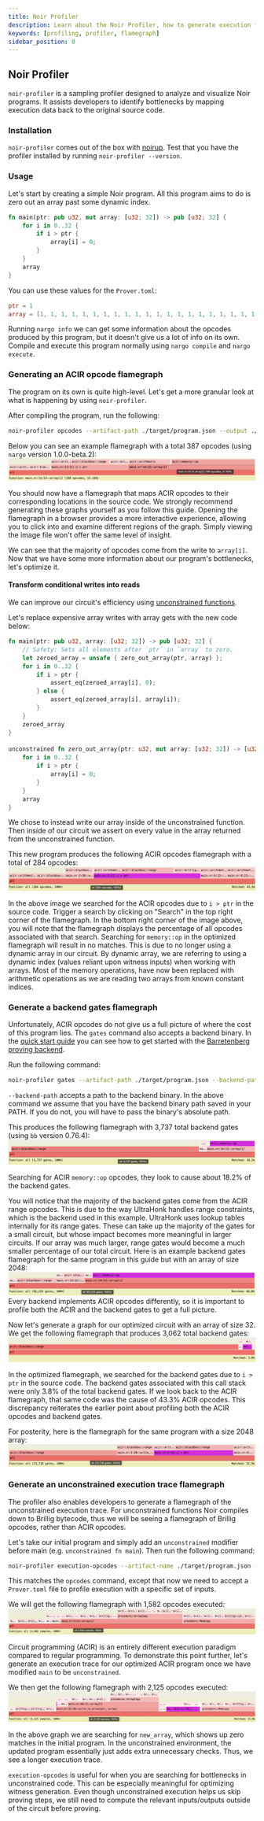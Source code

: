 ```yaml
---
title: Noir Profiler
description: Learn about the Noir Profiler, how to generate execution flamegraphs, identify bottlenecks, and visualize optimizations.
keywords: [profiling, profiler, flamegraph]
sidebar_position: 0
---
```


## Noir Profiler

`noir-profiler` is a sampling profiler designed to analyze and visualize Noir programs. It assists developers to identify bottlenecks by mapping execution data back to the original source code.

### Installation

`noir-profiler` comes out of the box with [noirup](../getting_started/noir_installation.md). Test that you have the profiler installed by running `noir-profiler --version`.

### Usage

Let's start by creating a simple Noir program. All this program aims to do is zero out an array past some dynamic index.

```rust
fn main(ptr: pub u32, mut array: [u32; 32]) -> pub [u32; 32] {
    for i in 0..32 {
        if i > ptr {
            array[i] = 0;
        }
    }
    array
}
```
You can use these values for the `Prover.toml`:
```toml
ptr = 1
array = [1, 1, 1, 1, 1, 1, 1, 1, 1, 1, 1, 1, 1, 1, 1, 1, 1, 1, 1, 1, 1, 1, 1, 1, 1, 1, 1, 1, 1, 1, 1, 1]
```

Running `nargo info` we can get some information about the opcodes produced by this program, but it doesn't give us a lot of info on its own. Compile and execute this program normally using `nargo compile` and `nargo execute`.

### Generating an ACIR opcode flamegraph

The program on its own is quite high-level. Let's get a more granular look at what is happening by using `noir-profiler`.

After compiling the program, run the following:
```sh
noir-profiler opcodes --artifact-path ./target/program.json --output ./target/
```
Below you can see an example flamegraph with a total 387 opcodes (using `nargo` version 1.0.0-beta.2):
<picture>
  <img src="../../static/img/tooling/profiler/acir-flamegraph-unoptimized.png">
</picture>

You should now have a flamegraph that maps ACIR opcodes to their corresponding locations in the source code. We strongly recommend generating these graphs yourself as you follow this guide. Opening the flamegraph in a browser provides a more interactive experience, allowing you to click into and examine different regions of the graph. Simply viewing the image file won't offer the same level of insight.

We can see that the majority of opcodes come from the write to `array[i]`. Now that we have some more information about our program's bottlenecks, let's optimize it.

#### Transform conditional writes into reads

We can improve our circuit's efficiency using [unconstrained functions](../noir/concepts/unconstrained.md).

Let's replace expensive array writes with array gets with the new code below:
```rust
fn main(ptr: pub u32, array: [u32; 32]) -> pub [u32; 32] {
    // Safety: Sets all elements after `ptr` in `array` to zero.
    let zeroed_array = unsafe { zero_out_array(ptr, array) };
    for i in 0..32 {
        if i > ptr {
            assert_eq(zeroed_array[i], 0);
        } else {
            assert_eq(zeroed_array[i], array[i]);
        }
    }
    zeroed_array
}

unconstrained fn zero_out_array(ptr: u32, mut array: [u32; 32]) -> [u32; 32] {
    for i in 0..32 {
        if i > ptr {
            array[i] = 0;
        }
    }
    array
}
```
We chose to instead write our array inside of the unconstrained function. Then inside of our circuit we assert on every value in the array returned from the unconstrained function.

This new program produces the following ACIR opcodes flamegraph with a total of 284 opcodes:
<picture>
  <img src="../../static/img/tooling/profiler/acir-flamegraph-optimized.png">
</picture>

In the above image we searched for the ACIR opcodes due to `i > ptr` in the source code. Trigger a search by clicking on "Search" in the top right corner of the flamegraph. In the bottom right corner of the image above, you will note that the flamegraph displays the percentage of all opcodes associated with that search.  Searching for `memory::op` in the optimized flamegraph will result in no matches. This is due to no longer using a dynamic array in our circuit. By dynamic array, we are referring to using a dynamic index (values reliant upon witness inputs) when working with arrays. Most of the memory operations, have now been replaced with arithmetic operations as we are reading two arrays from known constant indices.

### Generate a backend gates flamegraph

Unfortunately, ACIR opcodes do not give us a full picture of where the cost of this program lies.
The `gates` command also accepts a backend binary. In the [quick start guide](../getting_started/quick_start.md#proving-backend) you can see how to get started with the [Barretenberg proving backend](https://github.com/AztecProtocol/aztec-packages/tree/master/barretenberg).

Run the following command:
```sh
noir-profiler gates --artifact-path ./target/program.json --backend-path bb --output ./target
```
`--backend-path` accepts a path to the backend binary. In the above command we assume that you have the backend binary path saved in your PATH. If you do not, you will have to pass the binary's absolute path.

This produces the following flamegraph with 3,737 total backend gates (using `bb` version 0.76.4):
<picture>
  <img src="../../static/img/tooling/profiler/gates-flamegraph-unoptimized.png">
</picture>

Searching for ACIR `memory::op` opcodes, they look to cause about 18.2% of the backend gates.

You will notice that the majority of the backend gates come from the ACIR range opcodes. This is due to the way UltraHonk handles range constraints, which is the backend used in this example. UltraHonk uses lookup tables internally for its range gates. These can take up the majority of the gates for a small circuit, but whose impact becomes more meaningful in larger circuits. If our array was much larger, range gates would become a much smaller percentage of our total circuit.
Here is an example backend gates flamegraph for the same program in this guide but with an array of size 2048:
<picture>
  <img src="../../static/img/tooling/profiler/gates-flamegraph-unoptimized-2048.png">
</picture>
Every backend implements ACIR opcodes differently, so it is important to profile both the ACIR and the backend gates to get a full picture.

Now let's generate a graph for our optimized circuit with an array of size 32. We get the following flamegraph that produces 3,062 total backend gates:
<picture>
  <img src="../../static/img/tooling/profiler/gates-flamegraph-optimized.png">
</picture>

In the optimized flamegraph, we searched for the backend gates due to `i > ptr` in the source code. The backend gates associated with this call stack were only 3.8% of the total backend gates. If we look back to the ACIR flamegraph, that same code was the cause of 43.3% ACIR opcodes. This discrepancy reiterates the earlier point about profiling both the ACIR opcodes and backend gates.

For posterity, here is the flamegraph for the same program with a size 2048 array:
<picture>
  <img src="../../static/img/tooling/profiler/gates-flamegraph-optimized-2048.png">
</picture>

### Generate an unconstrained execution trace flamegraph

The profiler also enables developers to generate a flamegraph of the unconstrained execution trace. For unconstrained functions Noir compiles down to Brillig bytecode, thus we will be seeing a flamegraph of Brillig opcodes, rather than ACIR opcodes.

Let's take our initial program and simply add an `unconstrained` modifier before main (e.g. `unconstrained fn main`). Then run the following command:
```sh
noir-profiler execution-opcodes --artifact-name ./target/program.json --prover_toml_path Prover.toml --output ./target
```
This matches the `opcodes` command, except that now we need to accept a `Prover.toml` file to profile execution with a specific set of inputs.

We will get the following flamegraph with 1,582 opcodes executed:
<picture>
  <img src="../../static/img/tooling/profiler/brillig-trace-initial-32.png">
</picture>

Circuit programming (ACIR) is an entirely different execution paradigm compared to regular programming. To demonstrate this point further, let's generate an execution trace for our optimized ACIR program once we have modified `main` to be `unconstrained`.

We then get the following flamegraph with 2,125 opcodes executed:
<picture>
  <img src="../../static/img/tooling/profiler/brillig-trace-opt-32.png">
</picture>

In the above graph we are searching for `new_array`, which shows up zero matches in the initial program. In the unconstrained environment, the updated program essentially just adds extra unnecessary checks. Thus, we see a longer execution trace.

`execution-opcodes` is useful for when you are searching for bottlenecks in unconstrained code. This can be especially meaningful for optimizing witness generation. Even though unconstrained execution helps us skip proving steps, we still need to compute the relevant inputs/outputs outside of the circuit before proving.